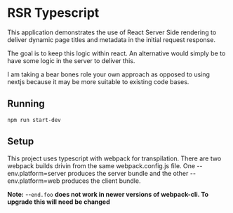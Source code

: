 RSR Typescript
=================

This application demonstrates the use of React Server Side rendering to deliver dynamic page titles and metadata in the
initial request response.

The goal is to keep this logic within react. An alternative would simply be to have some logic in the server to deliver
this.

I am taking a bear bones role your own approach as opposed to using nextjs because it may be more suitable to existing
code bases.

## Running

`npm run start-dev`

## Setup

This project uses typescript with webpack for transpilation. There are two webpack builds drivin from the same
webpack.config.js file. One --env.platform=server produces the server bundle and the other --env.platform=web produces
the client bundle.

**Note:** --`end.foo` **does not work in newer versions of webpack-cli. To upgrade this will need be changed**




